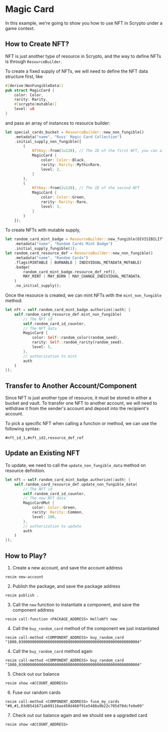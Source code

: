 # Magic Card

In this example, we're going to show you how to use NFT in Scrypto under a game context.

## How to Create NFT?

NFT is just another type of resource in Scrypto, and the way to define NFTs is through `ResourceBuilder`.

To create a fixed supply of NFTs, we will need to define the NFT data structure first, like
```rust
#[derive(NonFungibleData)]
pub struct MagicCard {
    color: Color,
    rarity: Rarity,
    #[scrypto(mutable)]
    level: u8
}
```

and pass an array of instances to resource builder:

```rust
let special_cards_bucket = ResourceBuilder::new_non_fungible()
    .metadata("name", "Russ' Magic Card Collection")
    .initial_supply_non_fungible([
        (
            NftKey::from(1u128), // The ID of the first NFT, you can also use `Uuid::generate()` to create a random ID
            MagicCard {
                color: Color::Black,
                rarity: Rarity::MythicRare,
                level: 2,
            }
        ),
        (
            NftKey::from(2u128), // The ID of the second NFT
            MagicCard {
                color: Color::Green,
                rarity: Rarity::Rare,
                level: 3,
            }
        )
    ]);
```

To create NFTs with mutable supply, 

```rust
let random_card_mint_badge = ResourceBuilder::new_fungible(DIVISIBILITY_NONE)
    .metadata("name", "Random Cards Mint Badge")
    .initial_supply_fungible(1);
let random_card_resource_def = ResourceBuilder::new_non_fungible()
    .metadata("name", "Random Cards")
    .flags(MINTABLE | BURNABLE | INDIVIDUAL_METADATA_MUTABLE)
    .badge(
        random_card_mint_badge.resource_def_ref(),
        MAY_MINT | MAY_BURN | MAY_CHANGE_INDIVIDUAL_METADATA,
    )
    .no_initial_supply();
```

Once the resource is created, we can mint NFTs with the `mint_non_fungible` method:
```rust
let nft = self.random_card_mint_badge.authorize(|auth| {
    self.random_card_resource_def.mint_non_fungible(
        // The NFT id
        self.random_card_id_counter,
        // The NFT data
        MagicCard {
            color: Self::random_color(random_seed),
            rarity: Self::random_rarity(random_seed),
            level: 5,
        },
        // authorization to mint
        auth
    )
});
```

## Transfer to Another Account/Component

Since NFT is just another type of resource, it must be stored in either a bucket and vault. To transfer one NFT to another account, we will need to withdraw it from the sender's account and deposit into the recipient's account.

To pick a specific NFT when calling a function or method, we can use the following syntax:

```
#nft_id_1,#nft_id2,resource_def_ref
```

## Update an Existing NFT


To update, we need to call the `update_non_fungible_data` method on resource definition.

```rust
let nft = self.random_card_mint_badge.authorize(|auth| {
    self.random_card_resource_def.update_non_fungible_data(
        // The NFT id
        self.random_card_id_counter,
        // The new NFT data
        MagicCardMut {
            color: Color::Green,
            rarity: Rarity::Common,
            level: 100,
        },
        // authorization to update
        auth
    )
});
```

## How to Play?

1. Create a new account, and save the account address
```
resim new-account
```
2. Publish the package, and save the package address
```
resim publish .
```
3. Call the `new` function to instantiate a component, and save the component address
```
resim call-function <PACKAGE_ADDRESS> HelloNft new
```
4. Call the `buy_random_card` method of the component we just instantiated
```
resim call-method <COMPONENT_ADDRESS> buy_random_card "1000,030000000000000000000000000000000000000000000000000004"
```
4. Call the `buy_random_card` method again
```
resim call-method <COMPONENT_ADDRESS> buy_random_card "1000,030000000000000000000000000000000000000000000000000004"
```
5. Check out our balance
```
resim show <ACCOUNT_ADDRESS>
```
6. Fuse our random cards
```
resim call-method <COMPONENT_ADDRESS> fuse_my_cards "#0,#1,03d8541671ab09116ae450d468f91e5488a9b22c705d70dcfe9e09"
```
7. Check out our balance again and we should see a upgraded card
```
resim show <ACCOUNT_ADDRESS>
```